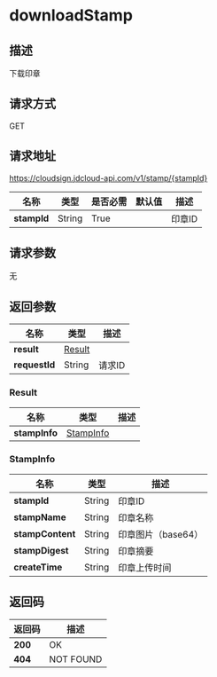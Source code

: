 # downloadStamp


## 描述
下载印章

## 请求方式
GET

## 请求地址
https://cloudsign.jdcloud-api.com/v1/stamp/{stampId}

|名称|类型|是否必需|默认值|描述|
|---|---|---|---|---|
|**stampId**|String|True| |印章ID|

## 请求参数
无


## 返回参数
|名称|类型|描述|
|---|---|---|
|**result**|[Result](#result)| |
|**requestId**|String|请求ID|

### <div id="result">Result</div>
|名称|类型|描述|
|---|---|---|
|**stampInfo**|[StampInfo](#stampinfo)| |
### <div id="stampinfo">StampInfo</div>
|名称|类型|描述|
|---|---|---|
|**stampId**|String|印章ID|
|**stampName**|String|印章名称|
|**stampContent**|String|印章图片（base64）|
|**stampDigest**|String|印章摘要|
|**createTime**|String|印章上传时间|

## 返回码
|返回码|描述|
|---|---|
|**200**|OK|
|**404**|NOT FOUND|
